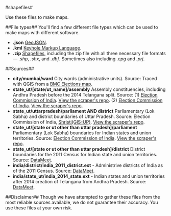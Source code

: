 #shapefiles#

Use these files to make maps.

##File types##
You'll find a few different file types which can be used to make maps with different software.
- **.json** [GeoJSON](https://en.wikipedia.org/wiki/GeoJSON).
- **.kml** [Keyhole Markup Language](https://en.wikipedia.org/wiki/Keyhole_Markup_Language).
- **.zip** [Shapefiles](https://en.wikipedia.org/wiki/Shapefile), including the zip file with all three necessary file formats &mdash; *.shp*, *.shx*, and *.dbf*. Sometimes also including *.cpg* and *.prj*.

##Sources##
- **city/mumbai/ward** City wards (administrative units). Source: Traced with QGIS from a [BMC Elections map](http://www.bmcelections.com/wards-in-mumbai/).
- **state_ut/[state/ut_name]/assembly** Assembly constituencies, including Andhra Pradesh before the 2014 Telangana split. Source: (1) [Election Commission of India](http://psleci.nic.in/). [View the scraper's repo](https://github.com/HindustanTimesLabs/eci-shape-scrape). (2) [Election Commission of India](http://eci.nic.in/eci_main/GisLayers/GIS_AC_Data.zip). [View the scraper's repo](https://github.com/HindustanTimesLabs/assembly-shape-scrape).
- **state_ut/uttarpradesh/parliament AND district** Parliamentary (Lok Sabha) and district boundaries of Uttar Pradesh. Source: Election Commission of India, [Shristi(GIS-UP)](http://gis.up.nic.in/srishti/election2017/). [View the scraper's repo](https://github.com/HindustanTimesLabs/up-shape-scrape).
- **state_ut/[state or ut other than uttar pradesh]/parliament** Parliamentary (Lok Sabha) boundaries for Indian states and union territories. Source: [Election Commission of India](http://eci.nic.in/eci_main/GisLayers/GIS_PC_Data.zip). [View the scraper's repo](https://github.com/HindustanTimesLabs/parliament-shape-scrape).
- **state_ut/[state or ut other than uttar pradesh]/district** District boundaries for the 2011 Census for Indian state and union territories. Source: [DataMeet](https://github.com/datameet/maps/tree/master/Districts/Census_2011).
- **india/district/india_2011_district.ext** - Administrive districts of India as of the 2011 Census. Source: [DataMeet](https://github.com/datameet/maps/tree/master/Districts/Census_2011).
- **india/state_ut/india_2014_state.ext** - Indian states and union territories after 2014 creation of Telangana from Andhra Pradesh. Source: [DataMeet](https://github.com/datameet/maps/tree/master/Survey-of-India-Index-Maps/Boundaries).

##Disclaimer##
Though we have attempted to gather these files from the most reliable sources available, we do not guarantee their accuracy. You use these files at your own risk. 